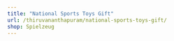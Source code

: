 ```yaml
---
title: "National Sports Toys Gift"
url: /thiruvananthapuram/national-sports-toys-gift/
shop: Spielzeug
---
```

